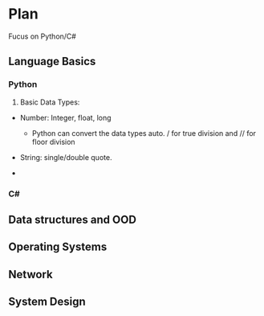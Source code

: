 # Plan

Fucus on Python/C# 

## Language Basics
### Python
1. Basic Data Types:
  - Number: Integer, float, long
    -  Python can convert the data types auto. / for true division and // for floor division
  - String: single/double quote.
    
  - 

### C#

## Data structures and OOD


## Operating Systems

## Network

## System Design
